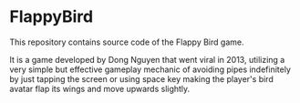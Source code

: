 # FlappyBird

This repository contains source code of the Flappy Bird game.

It is a game developed by Dong Nguyen that went viral in 2013, utilizing a very simple
    but effective gameplay mechanic of avoiding pipes indefinitely by just tapping the screen
    or using space key making the player's bird avatar flap its wings and move upwards slightly.